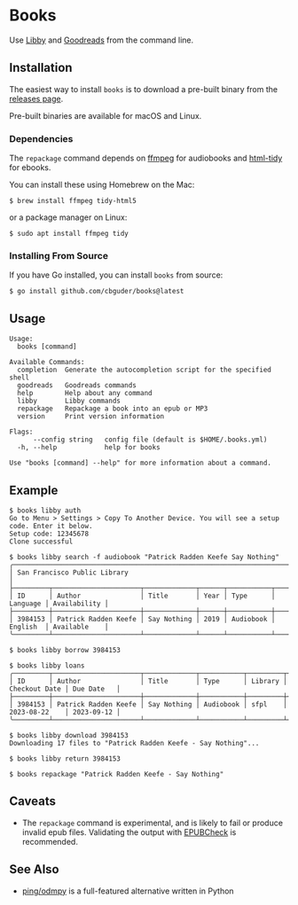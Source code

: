 # Books

Use [Libby](https://libbyapp.com/) and [Goodreads](https://www.goodreads.com/)
from the command line.

## Installation

The easiest way to install `books` is to download a pre-built binary from
the [releases page](https://github.com/cbguder/books/releases).

Pre-built binaries are available for macOS and Linux.

### Dependencies

The `repackage` command depends on [ffmpeg](https://ffmpeg.org/) for audiobooks
and [html-tidy](http://www.html-tidy.org/) for ebooks.

You can install these using Homebrew on the Mac:

    $ brew install ffmpeg tidy-html5

or a package manager on Linux:

    $ sudo apt install ffmpeg tidy

### Installing From Source

If you have Go installed, you can install `books` from source:

    $ go install github.com/cbguder/books@latest

## Usage

```
Usage:
  books [command]

Available Commands:
  completion  Generate the autocompletion script for the specified shell
  goodreads   Goodreads commands
  help        Help about any command
  libby       Libby commands
  repackage   Repackage a book into an epub or MP3
  version     Print version information

Flags:
      --config string   config file (default is $HOME/.books.yml)
  -h, --help            help for books

Use "books [command] --help" for more information about a command.
```

## Example

```
$ books libby auth
Go to Menu > Settings > Copy To Another Device. You will see a setup code. Enter it below.
Setup code: 12345678
Clone successful

$ books libby search -f audiobook "Patrick Radden Keefe Say Nothing"
╭───────────────────────────────────────────────────────────────────────────────────────────╮
│ San Francisco Public Library                                                              │
├─────────┬──────────────────────┬─────────────┬──────┬───────────┬──────────┬──────────────┤
│ ID      │ Author               │ Title       │ Year │ Type      │ Language │ Availability │
├─────────┼──────────────────────┼─────────────┼──────┼───────────┼──────────┼──────────────┤
│ 3984153 │ Patrick Radden Keefe │ Say Nothing │ 2019 │ Audiobook │ English  │ Available    │
╰─────────┴──────────────────────┴─────────────┴──────┴───────────┴──────────┴──────────────╯

$ books libby borrow 3984153

$ books libby loans
╭─────────┬──────────────────────┬─────────────┬───────────┬─────────┬───────────────┬────────────╮
│ ID      │ Author               │ Title       │ Type      │ Library │ Checkout Date │ Due Date   │
├─────────┼──────────────────────┼─────────────┼───────────┼─────────┼───────────────┼────────────┤
│ 3984153 │ Patrick Radden Keefe │ Say Nothing │ Audiobook │ sfpl    │ 2023-08-22    │ 2023-09-12 │
╰─────────┴──────────────────────┴─────────────┴───────────┴─────────┴───────────────┴────────────╯

$ books libby download 3984153
Downloading 17 files to "Patrick Radden Keefe - Say Nothing"...

$ books libby return 3984153

$ books repackage "Patrick Radden Keefe - Say Nothing"
```

## Caveats

* The `repackage` command is experimental, and is likely to fail or produce
  invalid epub files. Validating the output with
  [EPUBCheck](https://www.w3.org/publishing/epubcheck/) is recommended.

## See Also

- [ping/odmpy](https://github.com/ping/odmpy) is a full-featured alternative
  written in Python
